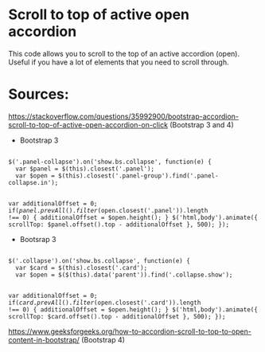 # Scroll to top of active open accordion
This code allows you to scroll to the top of an active accordion (open). Useful if you have a lot of elements that you need to scroll through.

# Sources:

https://stackoverflow.com/questions/35992900/bootstrap-accordion-scroll-to-top-of-active-open-accordion-on-click (Bootstrap 3 and 4)

- Bootstrap 3
<code>
$('.panel-collapse').on('show.bs.collapse', function(e) {
  var $panel = $(this).closest('.panel');
  var $open = $(this).closest('.panel-group').find('.panel-collapse.in');

  var additionalOffset = 0;
  if($panel.prevAll().filter($open.closest('.panel')).length !== 0)
  {
        additionalOffset =  $open.height();
  }
  $('html,body').animate({
    scrollTop: $panel.offset().top - additionalOffset
  }, 500);
});
</code>

- Bootsrap 3
<code>
$('.collapse').on('show.bs.collapse', function(e) {
  var $card = $(this).closest('.card');
  var $open = $($(this).data('parent')).find('.collapse.show');

  var additionalOffset = 0;
  if($card.prevAll().filter($open.closest('.card')).length !== 0)
  {
        additionalOffset =  $open.height();
  }
  $('html,body').animate({
    scrollTop: $card.offset().top - additionalOffset
  }, 500);
});
</code>

https://www.geeksforgeeks.org/how-to-accordion-scroll-to-top-to-open-content-in-bootstrap/ (Bootstrap 4)
